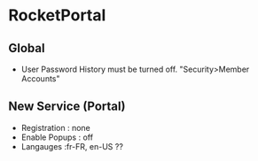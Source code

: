 # RocketPortal

## Global
- User Password History must be turned off.  "Security>Member Accounts"  

## New Service (Portal)
- Registration : none
- Enable Popups : off
- Langauges :fr-FR, en-US ??
